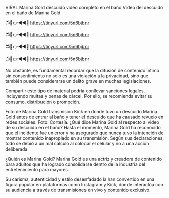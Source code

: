 VIRAL Marina Gold descuido video completo en el baño Video del descuido en el baño de Marina Gold

📺📱👉◄◄🔴  https://tinyurl.com/5n6bjbnr

📺📱👉◄◄🔴  https://tinyurl.com/5n6bjbnr

📺📱👉◄◄🔴  https://tinyurl.com/5n6bjbnr

📺📱👉◄◄🔴  https://tinyurl.com/5n6bjbnr

No obstante, es fundamental recordar que la difusión de contenido íntimo sin consentimiento no solo es una violación a la privacidad, sino que también puede considerarse un delito grave en muchas legislaciones.

Compartir este tipo de material podría conllevar sanciones legales, incluyendo multas y penas de cárcel. Por ello, se recomienda evitar su consumo, distribución o promoción.

Foto de Marina Gold transmisión Kick   en donde tuvo un descuido 
Marina Gold antes de entrar al baño y tener el descuido que ha causado revuelo en redes sociales. Foto: Cortesía.
¿Qué dice Marina Gold al respecto al video de su descuido en el baño?
Hasta el momento, Marina Gold ha reconocido que el incidente fue un error y ha asegurado que nunca tuvo la intención de mostrar contenido inapropiado en su transmisión. Según sus declaraciones, todo se debió a un mal cálculo al colocar el celular y no a una acción deliberada.

¿Quién es Marina Gold?
Marina Gold es una actriz y creadora de contenido para adultos que ha logrado consolidarse dentro de la industria del entretenimiento para mayores.

Su carisma, autenticidad y estilo desenfadado la han convertido en una figura popular en plataformas como Instagram y Kick, donde interactúa con su audiencia a través de transmisiones en vivo y contenido exclusivo.

